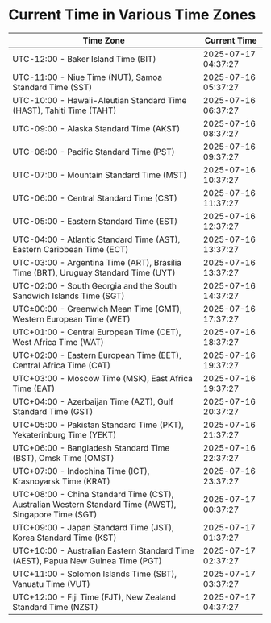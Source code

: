 # Current Time in Various Time Zones

| Time Zone | Current Time |
|-----------|--------------|
| UTC-12:00 - Baker Island Time (BIT) | 2025-07-17 04:37:27 |
| UTC-11:00 - Niue Time (NUT), Samoa Standard Time (SST) | 2025-07-16 05:37:27 |
| UTC-10:00 - Hawaii-Aleutian Standard Time (HAST), Tahiti Time (TAHT) | 2025-07-16 06:37:27 |
| UTC-09:00 - Alaska Standard Time (AKST) | 2025-07-16 08:37:27 |
| UTC-08:00 - Pacific Standard Time (PST) | 2025-07-16 09:37:27 |
| UTC-07:00 - Mountain Standard Time (MST) | 2025-07-16 10:37:27 |
| UTC-06:00 - Central Standard Time (CST) | 2025-07-16 11:37:27 |
| UTC-05:00 - Eastern Standard Time (EST) | 2025-07-16 12:37:27 |
| UTC-04:00 - Atlantic Standard Time (AST), Eastern Caribbean Time (ECT) | 2025-07-16 13:37:27 |
| UTC-03:00 - Argentina Time (ART), Brasília Time (BRT), Uruguay Standard Time (UYT) | 2025-07-16 13:37:27 |
| UTC-02:00 - South Georgia and the South Sandwich Islands Time (SGT) | 2025-07-16 14:37:27 |
| UTC±00:00 - Greenwich Mean Time (GMT), Western European Time (WET) | 2025-07-16 17:37:27 |
| UTC+01:00 - Central European Time (CET), West Africa Time (WAT) | 2025-07-16 18:37:27 |
| UTC+02:00 - Eastern European Time (EET), Central Africa Time (CAT) | 2025-07-16 19:37:27 |
| UTC+03:00 - Moscow Time (MSK), East Africa Time (EAT) | 2025-07-16 19:37:27 |
| UTC+04:00 - Azerbaijan Time (AZT), Gulf Standard Time (GST) | 2025-07-16 20:37:27 |
| UTC+05:00 - Pakistan Standard Time (PKT), Yekaterinburg Time (YEKT) | 2025-07-16 21:37:27 |
| UTC+06:00 - Bangladesh Standard Time (BST), Omsk Time (OMST) | 2025-07-16 22:37:27 |
| UTC+07:00 - Indochina Time (ICT), Krasnoyarsk Time (KRAT) | 2025-07-16 23:37:27 |
| UTC+08:00 - China Standard Time (CST), Australian Western Standard Time (AWST), Singapore Time (SGT) | 2025-07-17 00:37:27 |
| UTC+09:00 - Japan Standard Time (JST), Korea Standard Time (KST) | 2025-07-17 01:37:27 |
| UTC+10:00 - Australian Eastern Standard Time (AEST), Papua New Guinea Time (PGT) | 2025-07-17 02:37:27 |
| UTC+11:00 - Solomon Islands Time (SBT), Vanuatu Time (VUT) | 2025-07-17 03:37:27 |
| UTC+12:00 - Fiji Time (FJT), New Zealand Standard Time (NZST) | 2025-07-17 04:37:27 |
